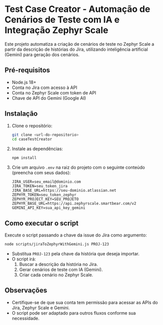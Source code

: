 # Test Case Creator - Automação de Cenários de Teste com IA e Integração Zephyr Scale

Este projeto automatiza a criação de cenários de teste no Zephyr Scale a partir da descrição de histórias do Jira, utilizando inteligência artificial (Gemini) para geração dos cenários.

## Pré-requisitos

- Node.js 18+
- Conta no Jira com acesso à API
- Conta no Zephyr Scale com token de API
- Chave de API do Gemini (Google AI)

## Instalação

1. Clone o repositório:
   ```sh
   git clone <url-do-repositorio>
   cd caseTestCreator
   ```

2. Instale as dependências:
   ```sh
   npm install
   ```

3. Crie um arquivo `.env` na raiz do projeto com o seguinte conteúdo (preencha com seus dados):

   ```
   JIRA_USER=seu_email@dominio.com
   JIRA_TOKEN=seu_token_jira
   JIRA_BASE_URL=https://seu-dominio.atlassian.net
   ZEPHYR_TOKEN=seu_token_zephyr
   ZEPHYR_PROJECT_KEY=SEU_PROJETO
   ZEPHYR_BASE_URL=https://api.zephyrscale.smartbear.com/v2
   GEMINI_API_KEY=sua_api_key_gemini
   ```

## Como executar o script

Execute o script passando a chave da issue do Jira como argumento:

```sh
node scripts/jiraToZephyrWithGemini.js PROJ-123
```

- Substitua `PROJ-123` pela chave da história que deseja importar.
- O script irá:
  1. Buscar a descrição da história no Jira.
  2. Gerar cenários de teste com IA (Gemini).
  3. Criar cada cenário no Zephyr Scale.

## Observações

- Certifique-se de que sua conta tem permissão para acessar as APIs do Jira, Zephyr Scale e Gemini.
- O script pode ser adaptado para outros fluxos conforme sua necessidade.